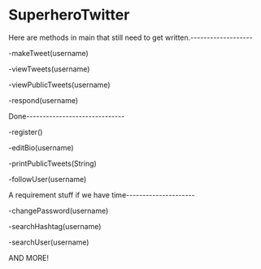 # SuperheroTwitter

Here are methods in main that still need to get written.-------------------

-makeTweet(username)

-viewTweets(username)

-viewPublicTweets(username)

-respond(username)

Done------------------------------

-register()

-editBio(username)

-printPublicTweets(String)

-followUser(username)

A requirement stuff if we have time---------------------

-changePassword(username)

-searchHashtag(username)

-searchUser(username)


AND MORE!
